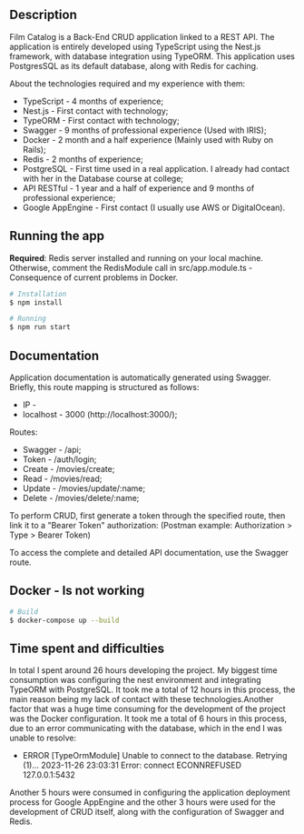 ## Description

Film Catalog is a Back-End CRUD application linked to a REST API. The application is entirely developed using TypeScript using the Nest.js framework, with database integration using TypeORM. This application uses PostgresSQL as its default database, along with Redis for caching.

About the technologies required and my experience with them:

* TypeScript - 4 months of experience;
* Nest.js - First contact with technology;
* TypeORM - First contact with technology;
* Swagger - 9 months of professional experience (Used with IRIS);
* Docker - 2 month and a half experience (Mainly used with Ruby on Rails);
* Redis - 2 months of experience;
* PostgreSQL - First time used in a real application. I already had contact with her in the Database course at college;
* API RESTful - 1 year and a half of experience and 9 months of professional experience;
* Google AppEngine - First contact (I usually use AWS or DigitalOcean).

## Running the app

**Required**: Redis server installed and running on your local machine. Otherwise, comment the RedisModule call in src/app.module.ts - Consequence of current problems in Docker.

```bash
# Installation
$ npm install

# Running
$ npm run start
```
## Documentation

Application documentation is automatically generated using Swagger. Briefly, this route mapping is structured as follows:

* IP - 
* localhost - 3000 (http://localhost:3000/);

Routes:

* Swagger - /api;
* Token - /auth/login;
* Create - /movies/create;
* Read - /movies/read;
* Update - /movies/update/:name;
* Delete - /movies/delete/:name;

To perform CRUD, first generate a token through the specified route, then link it to a "Bearer Token" authorization:
(Postman example: Authorization > Type > Bearer Token)

To access the complete and detailed API documentation, use the Swagger route.

## Docker - Is not working

```bash
# Build
$ docker-compose up --build
```

## Time spent and difficulties

In total I spent around 26 hours developing the project. My biggest time consumption was configuring the nest environment and integrating TypeORM with PostgreSQL. It took me a total of 12 hours in this process, the main reason being my lack of contact with these technologies.Another factor that was a huge time consuming for the development of the project was the Docker configuration. It took me a total of 6 hours in this process, due to an error communicating with the database, which in the end I was unable to resolve:

* ERROR [TypeOrmModule] Unable to connect to the database. Retrying (1)... 2023-11-26 23:03:31 Error: connect ECONNREFUSED 127.0.0.1:5432

Another 5 hours were consumed in configuring the application deployment process for Google AppEngine and the other 3 hours were used for the development of CRUD itself, along with the configuration of Swagger and Redis.